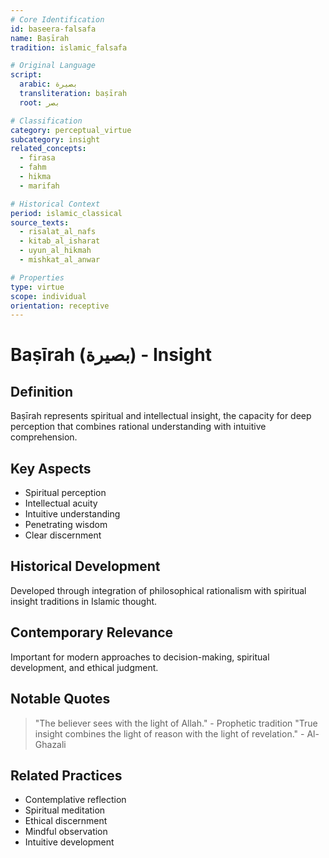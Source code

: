 ```yaml
---
# Core Identification
id: baseera-falsafa
name: Baṣīrah
tradition: islamic_falsafa

# Original Language
script:
  arabic: بصيرة
  transliteration: baṣīrah
  root: بصر

# Classification
category: perceptual_virtue
subcategory: insight
related_concepts:
  - firasa
  - fahm
  - hikma
  - marifah

# Historical Context
period: islamic_classical
source_texts:
  - risalat_al_nafs
  - kitab_al_isharat
  - uyun_al_hikmah
  - mishkat_al_anwar

# Properties
type: virtue
scope: individual
orientation: receptive
---
```


# Baṣīrah (بصيرة) - Insight

## Definition
Baṣīrah represents spiritual and intellectual insight, the capacity for deep perception that combines rational understanding with intuitive comprehension.

## Key Aspects
- Spiritual perception
- Intellectual acuity
- Intuitive understanding
- Penetrating wisdom
- Clear discernment

## Historical Development
Developed through integration of philosophical rationalism with spiritual insight traditions in Islamic thought.

## Contemporary Relevance
Important for modern approaches to decision-making, spiritual development, and ethical judgment.

## Notable Quotes
> "The believer sees with the light of Allah." - Prophetic tradition
> "True insight combines the light of reason with the light of revelation." - Al-Ghazali

## Related Practices
- Contemplative reflection
- Spiritual meditation
- Ethical discernment
- Mindful observation
- Intuitive development